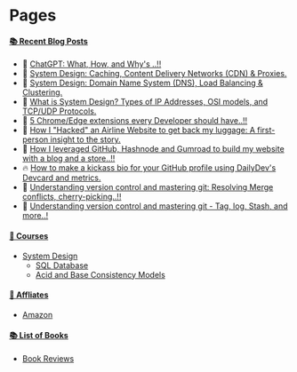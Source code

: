 # Pages

#### [📚 Recent Blog Posts](https://blog.nandan.dev)
<!-- BLOGPOSTS:START -->
 - 🚀 [ChatGPT: What, How, and Why&#39;s ..!!](https://blog.nandan.dev/chatgpt-what-how-and-whys)
 - 🚀 [System Design: Caching, Content Delivery Networks &lpar;CDN&rpar; &amp; Proxies.](https://blog.nandan.dev/system-design-caching-content-delivery-networks-cdn-proxies)
 - 🌮 [System Design: Domain Name System &lpar;DNS&rpar;, Load Balancing &amp; Clustering.](https://blog.nandan.dev/system-design-domain-name-system-dns-load-balancing-clustering)
 - 🚀 [What is System Design? Types of IP Addresses, OSI models, and TCP/UDP Protocols.](https://blog.nandan.dev/what-is-system-design-ip-osi-models-and-tcp-udp-protocols)
 - 💯 [5 Chrome/Edge extensions every Developer should have..!!](https://blog.nandan.dev/5-chrome-edge-extensions-every-developer-should-have)
 - 🌮 [How I &quot;Hacked&quot; an Airline Website to get back my luggage: A first-person insight to the story.](https://blog.nandan.dev/how-i-hacked-an-airline-website-to-get-back-my-luggage-a-first-person-insight-to-the-story)
 - 💫 [How I leveraged GitHub, Hashnode and Gumroad to build my website with a blog and a store..!!](https://blog.nandan.dev/how-i-leveraged-github-hashnode-and-gumroad-to-build-my-website-with-a-blog-and-a-store)
 - 🔥 [How to make a kickass bio for your GitHub profile using DailyDev&#39;s Devcard and metrics.](https://blog.nandan.dev/how-to-make-a-kickass-bio-for-your-github-profile-using-dailydevs-devcard-and-metrics)
 - 🚀 [Understanding version control and mastering git: Resolving  Merge conflicts, cherry-picking..!!](https://blog.nandan.dev/understanding-version-control-and-mastering-git-resolving-merge-conflicts-cherry-picking)
 - 💫 [Understanding version control and mastering git - Tag, log, Stash, and more..!](https://blog.nandan.dev/understanding-version-control-and-mastering-git-tag-log-stash-and-more)<!-- BLOGPOSTS:END -->

#### [🚀 Courses](courses)

- [System Design](courses/system-design)
    - [SQL Database](courses/system-design/sql-databases)  
    - [Acid and Base Consistency Models](courses/system-design/acid-and-base-consistency-models)


#### [🚀 Affliates](affliates)

- [Amazon](affliates/amazon)

#### [📚 List of Books](books)

- [Book Reviews](books/book-reviews/)
